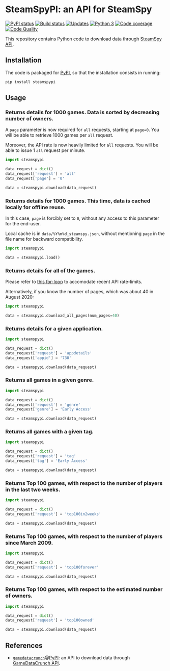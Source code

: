 # SteamSpyPI: an API for SteamSpy

[![PyPI status][pypi-image]][pypi]
[![Build status][build-image]][build]
[![Updates][dependency-image]][pyup]
[![Python 3][python3-image]][pyup]
[![Code coverage][codecov-image]][codecov]
[![Code Quality][codacy-image]][codacy]
  
This repository contains Python code to download data through [SteamSpy API][steamspy-api-docs].

## Installation

The code is packaged for [PyPI][steamspy-pypi], so that the installation consists in running:

```bash
pip install steamspypi
```

## Usage

### Returns details for 1000 games. Data is sorted by decreasing number of owners.

A `page` parameter is now required for `all` requests, starting at `page=0`.
You will be able to retrieve 1000 games per `all` request.

Moreover, the API rate is now heavily limited for `all` requests.
You will be able to issue 1 `all` request per minute.

```python
import steamspypi

data_request = dict()
data_request['request'] = 'all'
data_request['page'] = '0'

data = steamspypi.download(data_request)
```

### Returns details for 1000 games. This time, data is cached locally for offline reuse.

In this case, `page` is forcibly set to `0`, without any access to this parameter for the end-user.

Local cache is in `data/%Y%m%d_steamspy.json`, without mentioning `page` in the file name for backward compatibility.

```python
import steamspypi

data = steamspypi.load()
```

### Returns details for all of the games.

Please refer to [this for-loop][github-gist-download-all] to accomodate recent API rate-limits.

Alternatively, if you know the number of pages, which was about 40 in August 2020:

```python
import steamspypi

data = steamspypi.download_all_pages(num_pages=40)
```

### Returns details for a given application.

```python
import steamspypi

data_request = dict()
data_request['request'] = 'appdetails'
data_request['appid'] = '730'

data = steamspypi.download(data_request)
```

### Returns all games in a given genre.

```python
import steamspypi

data_request = dict()
data_request['request'] = 'genre'
data_request['genre'] = 'Early Access'

data = steamspypi.download(data_request)
```

### Returns all games with a given tag.

```python
import steamspypi

data_request = dict()
data_request['request'] = 'tag'
data_request['tag'] = 'Early Access'

data = steamspypi.download(data_request)
```

### Returns Top 100 games, with respect to the number of players in the last two weeks.

```python
import steamspypi

data_request = dict()
data_request['request'] = 'top100in2weeks'

data = steamspypi.download(data_request)
```

### Returns Top 100 games, with respect to the number of players since March 2009.

```python
import steamspypi

data_request = dict()
data_request['request'] = 'top100forever'

data = steamspypi.download(data_request)
```

### Returns Top 100 games, with respect to the estimated number of owners.

```python
import steamspypi

data_request = dict()
data_request['request'] = 'top100owned'

data = steamspypi.download(data_request)
```

## References

-   [`gamedatacrunch`][gamedatacrunch-api]@[PyPI][gamedatacrunch-pypi]: an API to download data through [GameDataCrunch API][gamedatacrunch].

<!-- Definitions -->

[gamedatacrunch]: <https://www.gamedatacrunch.com>
[steamspy-api]: <https://github.com/woctezuma/steamspypi>
[steam-api]: <https://steamapi.xpaw.me/#ISteamApps/GetAppList>

[steamspy-api-docs]: <https://steamspy.com/api.php>
[steamspy-pypi]: <https://pypi.org/project/steamspypi/>
[gamedatacrunch-api]: <https://github.com/woctezuma/gamedatacrunch>
[gamedatacrunch-pypi]: <https://pypi.org/project/gamedatacrunch/>

[github-gist-download-all]: <https://gist.github.com/woctezuma/a8a9cbde6b03868b8631d2f436bbcfab>

<!-- Definitions for badges -->

[pypi]: <https://pypi.python.org/pypi/steamspypi>
[pypi-image]: <https://badge.fury.io/py/steamspypi.svg>

[build]: <https://github.com/woctezuma/steamspypi/actions>
[build-image]: <https://github.com/woctezuma/steamspypi/workflows/Python package/badge.svg?branch=master>
[publish-image]: <https://github.com/woctezuma/steamspypi/workflows/Upload Python Package/badge.svg?branch=master>

[pyup]: <https://pyup.io/repos/github/woctezuma/steamspypi/>
[dependency-image]: <https://pyup.io/repos/github/woctezuma/steamspypi/shield.svg>
[python3-image]: <https://pyup.io/repos/github/woctezuma/steamspypi/python-3-shield.svg>

[codecov]: <https://codecov.io/gh/woctezuma/steamspypi>
[codecov-image]: <https://codecov.io/gh/woctezuma/steamspypi/branch/master/graph/badge.svg>

[codacy]: <https://www.codacy.com/app/woctezuma/steamspypi>
[codacy-image]: <https://api.codacy.com/project/badge/Grade/9663fc7c6fda4b3fb8769d6e5e9725e5>
